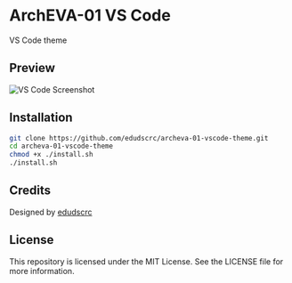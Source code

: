 # ArchEVA-01 VS Code
VS Code theme

## Preview
![VS Code Screenshot](https://github.com/edudscrc/images-aux/blob/main/vscode.png)

## Installation
```bash
git clone https://github.com/edudscrc/archeva-01-vscode-theme.git
cd archeva-01-vscode-theme
chmod +x ./install.sh
./install.sh
```

## Credits
Designed by [edudscrc](https://github.com/edudscrc)

## License
This repository is licensed under the MIT License. See the LICENSE file for more information.
